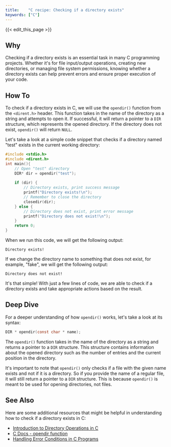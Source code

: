 ```yaml
---
title:    "C recipe: Checking if a directory exists"
keywords: ["C"]
---
```


{{< edit_this_page >}}

## Why

Checking if a directory exists is an essential task in many C programming projects. Whether it's for file input/output operations, creating new directories, or managing file system permissions, knowing whether a directory exists can help prevent errors and ensure proper execution of your code.

## How To

To check if a directory exists in C, we will use the `opendir()` function from the `<dirent.h>` header. This function takes in the name of the directory as a string and attempts to open it. If successful, it will return a pointer to a `DIR` structure, which represents the opened directory. If the directory does not exist, `opendir()` will return `NULL`.

Let's take a look at a simple code snippet that checks if a directory named "test" exists in the current working directory:

```C
#include <stdio.h>
#include <dirent.h>
int main(){
    // Open "test" directory
    DIR* dir = opendir("test");
    
    if (dir) {
        // Directory exists, print success message
        printf("Directory exists!\n");
        // Remember to close the directory
        closedir(dir);
    } else {
        // Directory does not exist, print error message
        printf("Directory does not exist!\n");
    }
    return 0;
}
```

When we run this code, we will get the following output:

```
Directory exists!
```

If we change the directory name to something that does not exist, for example, "fake", we will get the following output:

```
Directory does not exist!
```

It's that simple! With just a few lines of code, we are able to check if a directory exists and take appropriate actions based on the result.

## Deep Dive

For a deeper understanding of how `opendir()` works, let's take a look at its syntax:

```C
DIR * opendir(const char * name);
```

The `opendir()` function takes in the name of the directory as a string and returns a pointer to a `DIR` structure. This structure contains information about the opened directory such as the number of entries and the current position in the directory.

It's important to note that `opendir()` only checks if a file with the given name exists and not if it is a directory. So if you provide the name of a regular file, it will still return a pointer to a `DIR` structure. This is because `opendir()` is meant to be used for opening directories, not files.

## See Also

Here are some additional resources that might be helpful in understanding how to check if a directory exists in C:

- [Introduction to Directory Operations in C](https://www.geeksforgeeks.org/introduction-to-directory-in-c/)
- [C Docs - opendir function](https://www.cplusplus.com/reference/cstdio/opendir/)
- [Handling Error Conditions in C Programs](https://www.linuxjournal.com/article/6650)